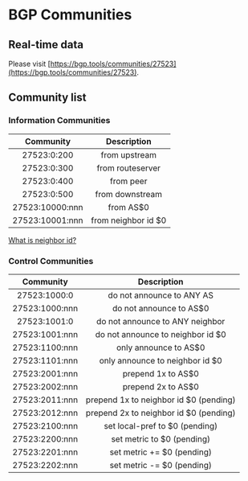 # BGP Communities

## Real-time data

Please visit [https://bgp.tools/communities/27523](https://bgp.tools/communities/27523).

## Community list

### Information Communities

|    Community    |     Description     |
| :-------------: | :-----------------: |
|   27523:0:200   |    from upstream    |
|   27523:0:300   |  from routeserver   |
|   27523:0:400   |      from peer      |
|   27523:0:500   |   from downstream   |
| 27523:10000:nnn |      from AS$0      |
| 27523:10001:nnn | from neighbor id $0 |

[What is neighbor id?](https://net.projectk.org/router)

### Control Communities

|   Community    |              Description               |
| :------------: | :------------------------------------: |
|  27523:1000:0  |       do not announce to ANY AS        |
| 27523:1000:nnn |        do not announce to AS$0         |
|  27523:1001:0  |    do not announce to ANY neighbor     |
| 27523:1001:nnn |   do not announce to neighbor id $0    |
| 27523:1100:nnn |         only announce to AS$0          |
| 27523:1101:nnn |    only announce to neighbor id $0     |
| 27523:2001:nnn |           prepend 1x to AS$0           |
| 27523:2002:nnn |           prepend 2x to AS$0           |
| 27523:2011:nnn | prepend 1x to neighbor id $0 (pending) |
| 27523:2012:nnn | prepend 2x to neighbor id $0 (pending) |
| 27523:2100:nnn |     set local-pref to $0 (pending)     |
| 27523:2200:nnn |       set metric to $0 (pending)       |
| 27523:2201:nnn |       set metric += $0 (pending)       |
| 27523:2202:nnn |       set metric -= $0 (pending)       |

